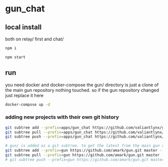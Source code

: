 # gun_chat
## local install 
both on relay/ first and chat/
```bash
npm i
```

```bash
npm start
```

## run
you need docker and docker-compose
the gun/ directory is just a clone of the main gun repository nothing touched. so if the gun repository changed just replace it here

```bash
docker-compose up -d
```

### adding new projects with their own git history
```sh
git subtree add --prefix=apps/gun_chat https://github.com/valiantlynx/gun_chat.git main --squash
git subtree pull --prefix=apps/gun_chat https://github.com/valiantlynx/gun_chat.git main --squash
git subtree push --prefix=apps/gun_chat https://github.com/valiantlynx/gun_chat.git main

# gun/ is added as a git subtree. to get the latest from the main gun repo do this below.
git subtree add --prefix=gun https://github.com/amark/gun.git master --squash
git subtree pull --prefix=gun https://github.com/amark/gun.git master --squash
# git subtree push --prefix=gun https://github.com/amark/gun.git master
```
